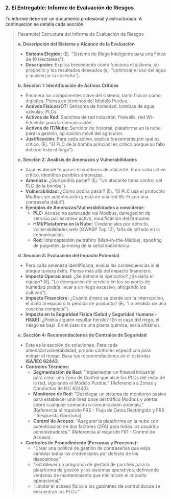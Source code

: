 
### 2. El Entregable: Informe de Evaluación de Riesgos

Tu informe debe ser un documento profesional y estructurado. A continuación se detalla cada sección.

> [!example] Estructura del Informe de Evaluación de Riesgos
>
> **a. Descripción del Sistema y Alcance de la Evaluación**
> -   **Sistema Elegido:** (Ej. "Sistema de Riego Inteligente para una Finca de 10 Hectáreas").
> -   **Descripción:** Explica brevemente cómo funciona el sistema, su propósito y los resultados deseados (ej. "optimizar el uso del agua y maximizar la cosecha").
>
> **b. Sección 1: Identificación de Activos Críticos**
> -   Enumera los componentes clave del sistema, tanto físicos como digitales. Piensa en términos del Modelo Purdue.
>   -   **Activos Físicos/OT:** Sensores de humedad, bombas de agua, válvulas, PLCs.
>   -   **Activos de Red:** Switches de red industrial, firewalls, red Wi-Fi/celular para la comunicación.
>   -   **Activos de IT/Nube:** Servidor de historial, plataforma en la nube para la gestión, aplicación móvil del agricultor.
> -   **Justificación:** Para cada activo, explica brevemente por qué es crítico. (Ej. "El PLC de la bomba principal es crítico porque su fallo detiene todo el riego").
>
> **c. Sección 2: Análisis de Amenazas y Vulnerabilidades**
> -   Aquí es donde te pones el sombrero de atacante. Para cada activo crítico, identifica posibles amenazas.
>   -   **Amenaza:** ¿*Qué* podría pasar? (Ej. "Un atacante toma control del PLC de la bomba").
>   -   **Vulnerabilidad:** ¿*Cómo* podría pasar? (Ej. "El PLC usa el protocolo Modbus sin autenticación y está en una red Wi-Fi con una contraseña débil").
> -   **Ejemplos de Amenazas/Vulnerabilidades a considerar:**
>     -   **PLC:** Acceso no autorizado vía Modbus, denegación de servicio por escaneo activo, modificación del firmware.
>     -   **HMI/Plataforma en la Nube:** Credenciales por defecto, vulnerabilidades web (OWASP Top 10), falta de cifrado en la comunicación.
>     -   **Red:** Interceptación de tráfico (Man-in-the-Middle), spoofing de paquetes, jamming de la señal inalámbrica.
>
> **d. Sección 3: Evaluación del Impacto Potencial**
> -   Para cada amenaza identificada, evalúa las consecuencias si el ataque tuviera éxito. Piensa más allá del impacto financiero.
>   -   **Impacto Operacional:** ¿Se detiene la operación? ¿Se daña el equipo? (Ej. "La denegación de servicio en los sensores de humedad podría llevar a un riego excesivo, ahogando los cultivos").
>   -   **Impacto Financiero:** ¿Cuánto dinero se pierde por la interrupción, el daño al equipo o la pérdida de producto? (Ej. "La pérdida de una cosecha completa").
>   -   **Impacto en la Seguridad Física (Salud y Seguridad Humana - HS&E):** ¿Podría alguien resultar herido? (En el caso del riego, el riesgo es bajo. En el caso de una planta química, sería altísimo).
>
> **e. Sección 4: Recomendaciones de Controles de Seguridad**
> -   Esta es la sección de soluciones. Para cada amenaza/vulnerabilidad, propón controles específicos para mitigar el riesgo. Basa tus recomendaciones en el estándar **ISA/IEC 62443**.
>   -   **Controles Técnicos:**
>       -   **Segmentación de Red:** "Implementar un firewall industrial para crear una Zona de Control que aísle los PLCs del resto de la red, siguiendo el Modelo Purdue." (Referencia a Zonas y Conductos de IEC 62443).
>       -   **Monitoreo de Red:** "Desplegar un sistema de monitoreo pasivo para establecer una línea base del tráfico Modbus y alertar sobre cualquier comando o comunicación anómala." (Referencia al requisito FR5 - Flujo de Datos Restringido y FR6 - Respuesta Oportuna).
>       -   **Control de Acceso:** "Asegurar la plataforma en la nube con autenticación de dos factores (2FA) para todos los usuarios administradores." (Referencia al requisito FR1 - Control de Acceso).
>   -   **Controles de Procedimiento (Personas y Procesos):**
>       -   "Crear una política de gestión de contraseñas que exija cambiar todas las credenciales por defecto de los dispositivos."
>       -   "Establecer un programa de gestión de parches para la plataforma de gestión y los sistemas operativos, definiendo ventanas de mantenimiento que minimicen el impacto operacional."
>       -   "Limitar el acceso físico a los gabinetes de control donde se encuentran los PLCs."
```
